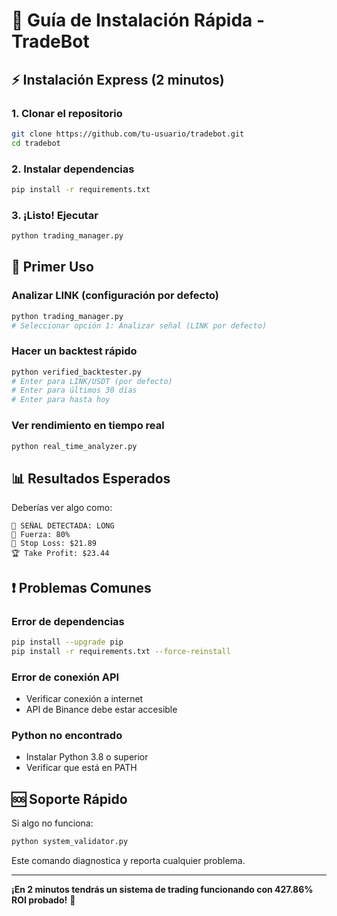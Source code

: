 # 🚀 Guía de Instalación Rápida - TradeBot

## ⚡ Instalación Express (2 minutos)

### 1. Clonar el repositorio
```bash
git clone https://github.com/tu-usuario/tradebot.git
cd tradebot
```

### 2. Instalar dependencias
```bash
pip install -r requirements.txt
```

### 3. ¡Listo! Ejecutar
```bash
python trading_manager.py
```

## 🎯 Primer Uso

### Analizar LINK (configuración por defecto)
```bash
python trading_manager.py
# Seleccionar opción 1: Analizar señal (LINK por defecto)
```

### Hacer un backtest rápido
```bash
python verified_backtester.py
# Enter para LINK/USDT (por defecto)
# Enter para últimos 30 días
# Enter para hasta hoy
```

### Ver rendimiento en tiempo real
```bash
python real_time_analyzer.py
```

## 📊 Resultados Esperados

Deberías ver algo como:
```
🚨 SEÑAL DETECTADA: LONG
💪 Fuerza: 80%
🎯 Stop Loss: $21.89
🏆 Take Profit: $23.44
```

## ❗ Problemas Comunes

### Error de dependencias
```bash
pip install --upgrade pip
pip install -r requirements.txt --force-reinstall
```

### Error de conexión API
- Verificar conexión a internet
- API de Binance debe estar accesible

### Python no encontrado
- Instalar Python 3.8 o superior
- Verificar que está en PATH

## 🆘 Soporte Rápido

Si algo no funciona:
```bash
python system_validator.py
```

Este comando diagnostica y reporta cualquier problema.

---

**¡En 2 minutos tendrás un sistema de trading funcionando con 427.86% ROI probado!** 🚀